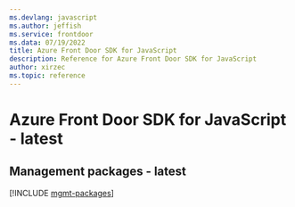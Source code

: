 ```yaml
---
ms.devlang: javascript
ms.author: jeffish
ms.service: frontdoor
ms.data: 07/19/2022
title: Azure Front Door SDK for JavaScript
description: Reference for Azure Front Door SDK for JavaScript
author: xirzec
ms.topic: reference
---
```

# Azure Front Door SDK for JavaScript - latest

## Management packages - latest
[!INCLUDE [mgmt-packages](front-door-mgmt-index.md)]
